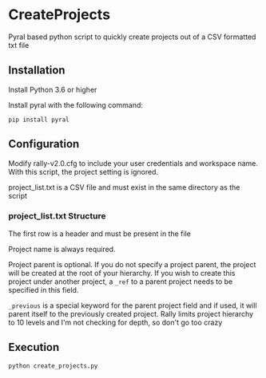 # CreateProjects
Pyral based python script to quickly create projects out of a CSV formatted txt file

## Installation
Install Python 3.6 or higher

Install pyral with the following command:

`pip install pyral`


## Configuration
Modify rally-v2.0.cfg to include your user credentials and workspace name.  With this script, the project setting is ignored.

project_list.txt is a CSV file and must exist in the same directory as the script

### project_list.txt Structure
The first row is a header and must be present in the file

Project name is always required.  

Project parent is optional.  If you do not specify a project parent, the project will be created at the root of your hierarchy.  If you wish to create this project under another project, a `_ref` to a parent project needs to be specified in this field.

`_previous` is a special keyword for the parent project field and if used, it will parent itself to the previously created project.  Rally limits project hierarchy to 10 levels and I'm not checking for depth, so don't go too crazy

## Execution
`python create_projects.py`
